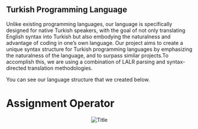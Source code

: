 ## Turkish Programming Language

Unlike existing programming languages, our language is specifically designed for native Turkish speakers, with the goal of not only translating English syntax into Turkish but also embodying the naturalness and advantage of coding in one’s own language. Our project aims to create a unique syntax structure for Turkish programming languages by emphasizing the naturalness of the language, and to surpass similar projects.To accomplish this, we are using a combination of LALR parsing and syntax-directed translation methodologies. </br>

You can see our language structure that we created below. </br>

# Assignment Operator

<p align="center">
  <img src="![01](https://user-images.githubusercontent.com/81514648/226187051-594c250e-1103-45f3-8350-a56b71bbbe77.png)" alt="Title"/>
</p>





